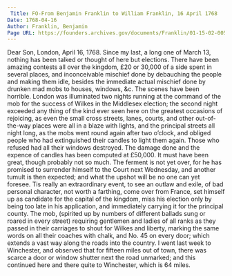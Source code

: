 ```yaml
---
 Title: FO-From Benjamin Franklin to William Franklin, 16 April 1768
Date: 1768-04-16
Author: Franklin, Benjamin
Page URL: https://founders.archives.gov/documents/Franklin/01-15-02-0058
---
```


Dear Son,
London, April 16, 1768.
Since my last, a long one of March 13, nothing has been talked or thought of here but elections. There have been amazing contests all over the kingdom, £20 or 30,000 of a side spent in several places,  and inconceivable mischief done by debauching the people and making them idle, besides the immediate actual mischief done by drunken mad mobs to houses, windows, &c. The scenes have been horrible. London was illuminated two nights running at the command of the mob for the success of Wilkes in the Middlesex election; the second night exceeded any thing of the kind ever seen here on the greatest occasions of rejoicing, as even the small cross streets, lanes, courts, and other out-of-the-way places were all in a blaze with lights, and the principal streets all night long, as the mobs went round again after two o’clock, and obliged people who had extinguished their candles to light them again. Those who refused had all their windows destroyed. The damage done and the expence of candles has been computed at £50,000. It must have been great, though probably not so much. The ferment is not yet over, for he has promised to surrender himself to the Court next Wednesday, and another tumult is then expected; and what the upshot will be no one can yet foresee. Tis really an extraordinary event, to see an outlaw and exile, of bad personal character, not worth a farthing, come over from France, set himself up as candidate for the capital of the kingdom, miss his election only by being too late in his application, and immediately carrying it for the principal county. The mob, (spirited up by numbers of different ballads sung or roared in every street) requiring gentlemen and ladies of all ranks as they passed in their carriages to shout for Wilkes and liberty, marking the same words on all their coaches with chalk, and No. 45 on every door; which extends a vast way along the roads into the country. I went last week to Winchester, and observed that for fifteen miles out of town, there was scarce a door or window shutter next the road unmarked; and this continued here and there quite to Winchester, which is 64 miles.

